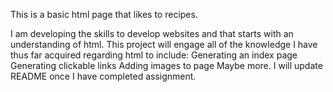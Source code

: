 This is a basic html page that likes to recipes.

I am developing the skills to develop websites and that starts with an understanding of html. 
This project will engage all of the knowledge I have thus far acquired regarding html to include:
Generating an index page
Generating clickable links
Adding images to page
Maybe more. I will update README once I have completed assignment.
